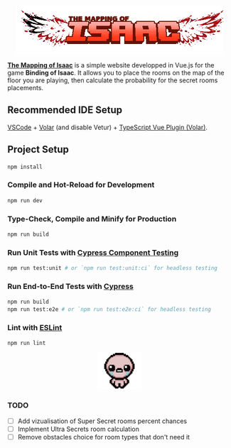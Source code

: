 <div align="center">
    <img src="https://raw.githubusercontent.com/lne0nl/mapping-of-isaac/master/src/assets/logo-rm.png">
</div>

<p>
    <b><a href="https://lne0nl.github.io/mapping-of-isaac/">The Mapping of Isaac</a></b> is a simple website developped in Vue.js for the game <b>Binding of Isaac</b>.
    It allows you to place the rooms on the map of the floor you are playing, then calculate the probability for the secret rooms placements.
</p>
    
## Recommended IDE Setup

[VSCode](https://code.visualstudio.com/) + [Volar](https://marketplace.visualstudio.com/items?itemName=johnsoncodehk.volar) (and disable Vetur) + [TypeScript Vue Plugin (Volar)](https://marketplace.visualstudio.com/items?itemName=johnsoncodehk.vscode-typescript-vue-plugin).


## Project Setup

```sh
npm install
```

### Compile and Hot-Reload for Development

```sh
npm run dev
```

### Type-Check, Compile and Minify for Production

```sh
npm run build
```

### Run Unit Tests with [Cypress Component Testing](https://docs.cypress.io/guides/component-testing/introduction)

```sh
npm run test:unit # or `npm run test:unit:ci` for headless testing
```

### Run End-to-End Tests with [Cypress](https://www.cypress.io/)

```sh
npm run build
npm run test:e2e # or `npm run test:e2e:ci` for headless testing
```

### Lint with [ESLint](https://eslint.org/)

```sh
npm run lint
```
<div align="center">
    <img src="https://raw.githubusercontent.com/lne0nl/mapping-of-isaac/master/src/assets/isaac.png" width="100">
</div>

### TODO

- [ ] Add vizualisation of Super Secret rooms percent chances
- [ ] Implement Ultra Secrets room calculation
- [ ] Remove obstacles choice for room types that don't need it
